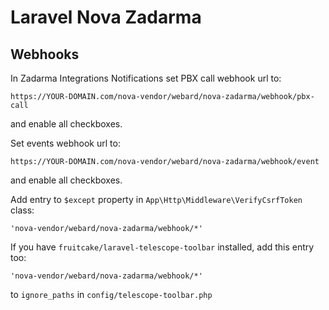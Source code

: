 # Laravel Nova Zadarma

## Webhooks

In Zadarma Integrations Notifications set PBX call webhook url to:

```
https://YOUR-DOMAIN.com/nova-vendor/webard/nova-zadarma/webhook/pbx-call
```

and enable all checkboxes.

Set events webhook url to:

```
https://YOUR-DOMAIN.com/nova-vendor/webard/nova-zadarma/webhook/event
```

and enable all checkboxes.

Add entry to `$except` property in `App\Http\Middleware\VerifyCsrfToken` class:
```
'nova-vendor/webard/nova-zadarma/webhook/*'
```

If you have `fruitcake/laravel-telescope-toolbar` installed, add this entry too:
```
'nova-vendor/webard/nova-zadarma/webhook/*'
```
to `ignore_paths` in `config/telescope-toolbar.php`